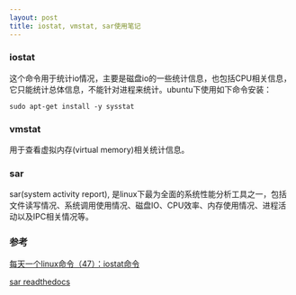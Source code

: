```yaml
---
layout: post
title: iostat, vmstat, sar使用笔记 
---
```


### iostat
这个命令用于统计io情况，主要是磁盘io的一些统计信息，也包括CPU相关信息，它只能统计总体信息，不能针对进程来统计。ubuntu下使用如下命令安装：
```
sudo apt-get install -y sysstat
```

### vmstat
用于查看虚拟内存(virtual memory)相关统计信息。

### sar
sar(system activity report), 是linux下最为全面的系统性能分析工具之一，包括文件读写情况、系统调用使用情况、磁盘IO、CPU效率、内存使用情况、进程活动以及IPC相关情况等。


### 参考
[每天一个linux命令（47）：iostat命令](http://www.cnblogs.com/peida/archive/2012/12/28/2837345.html)

[sar readthedocs](http://linuxtools-rst.readthedocs.org/zh_CN/latest/tool/sar.html)
